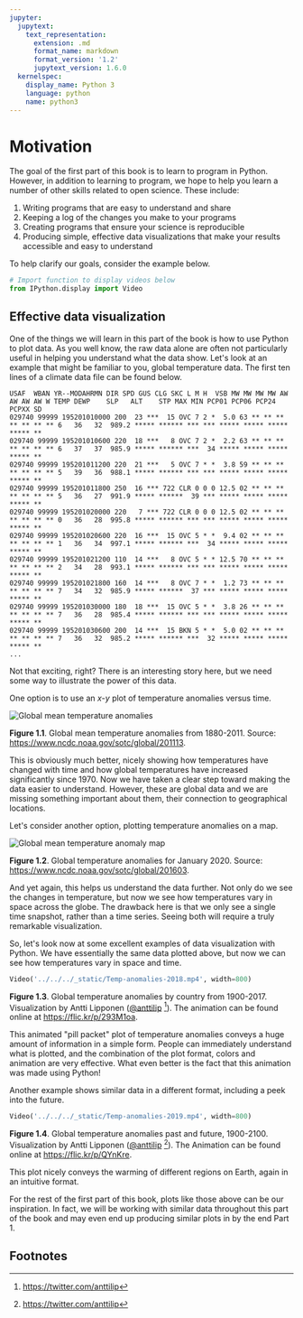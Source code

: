 ```yaml
---
jupyter:
  jupytext:
    text_representation:
      extension: .md
      format_name: markdown
      format_version: '1.2'
      jupytext_version: 1.6.0
  kernelspec:
    display_name: Python 3
    language: python
    name: python3
---
```


# Motivation

The goal of the first part of this book is to learn to program in Python. However, in addition to learning to program, we hope to help you learn a number of other skills related to open science. These include:

1. Writing programs that are easy to understand and share
2. Keeping a log of the changes you make to your programs
3. Creating programs that ensure your science is reproducible
4. Producing simple, effective data visualizations that make your results accessible and easy to understand

To help clarify our goals, consider the example below.

```python tags=["hide-cell"]
# Import function to display videos below
from IPython.display import Video
```

## Effective data visualization

One of the things we will learn in this part of the book is how to use Python to plot data. As you well know, the raw data alone are often not particularly useful in helping you understand what the data show. Let's look at an example that might be familiar to you, global temperature data. The first ten lines of a climate data file can be found below.

```
USAF  WBAN YR--MODAHRMN DIR SPD GUS CLG SKC L M H  VSB MW MW MW MW AW AW AW AW W TEMP DEWP    SLP   ALT    STP MAX MIN PCP01 PCP06 PCP24 PCPXX SD
029740 99999 195201010000 200  23 ***  15 OVC 7 2 *  5.0 63 ** ** ** ** ** ** ** 6   36   32  989.2 ***** ****** *** *** ***** ***** ***** ***** **
029740 99999 195201010600 220  18 ***   8 OVC 7 2 *  2.2 63 ** ** ** ** ** ** ** 6   37   37  985.9 ***** ****** ***  34 ***** ***** ***** ***** **
029740 99999 195201011200 220  21 ***   5 OVC 7 * *  3.8 59 ** ** ** ** ** ** ** 5   39   36  988.1 ***** ****** *** *** ***** ***** ***** ***** **
029740 99999 195201011800 250  16 *** 722 CLR 0 0 0 12.5 02 ** ** ** ** ** ** ** 5   36   27  991.9 ***** ******  39 *** ***** ***** ***** ***** **
029740 99999 195201020000 220   7 *** 722 CLR 0 0 0 12.5 02 ** ** ** ** ** ** ** 0   36   28  995.8 ***** ****** *** *** ***** ***** ***** ***** **
029740 99999 195201020600 220  16 ***  15 OVC 5 * *  9.4 02 ** ** ** ** ** ** ** 1   36   34  997.1 ***** ****** ***  34 ***** ***** ***** ***** **
029740 99999 195201021200 110  14 ***   8 OVC 5 * * 12.5 70 ** ** ** ** ** ** ** 2   34   28  993.1 ***** ****** *** *** ***** ***** ***** ***** **
029740 99999 195201021800 160  14 ***   8 OVC 7 * *  1.2 73 ** ** ** ** ** ** ** 7   34   32  985.9 ***** ******  37 *** ***** ***** ***** ***** **
029740 99999 195201030000 180  18 ***  15 OVC 5 * *  3.8 26 ** ** ** ** ** ** ** 7   36   28  985.4 ***** ****** *** *** ***** ***** ***** ***** **
029740 99999 195201030600 200  14 ***  15 BKN 5 * *  5.0 02 ** ** ** ** ** ** ** 7   36   32  985.2 ***** ****** ***  32 ***** ***** ***** ***** **
...
```

Not that exciting, right? There is an interesting story here, but we need some way to illustrate the power of this data.

One option is to use an *x*-*y* plot of temperature anomalies versus time.

![Global mean temperature anomalies](https://www.ncdc.noaa.gov/sotc/service/global/global-land-ocean-mntp-anom/201101-201112.png)

**Figure 1.1**. Global mean temperature anomalies from 1880-2011. Source: <https://www.ncdc.noaa.gov/sotc/global/201113>.

This is obviously much better, nicely showing how temperatures have changed with time and how global temperatures have increased significantly since 1970. Now we have taken a clear step toward making the data easier to understand. However, these are global data and we are missing something important about them, their connection to geographical locations.

Let's consider another option, plotting temperature anomalies on a map.

![Global mean temperature anomaly map](https://www.ncdc.noaa.gov/sotc/service/global/map-blended-mntp/202001.png)

**Figure 1.2**. Global temperature anomalies for January 2020. Source: <https://www.ncdc.noaa.gov/sotc/global/201603>.

And yet again, this helps us understand the data further. Not only do we see the changes in temperature, but now we see how temperatures vary in space across the globe. The drawback here is that we only see a single time snapshot, rather than a time series. Seeing both will require a truly remarkable visualization.

So, let's look now at some excellent examples of data visualization with Python. We have essentially the same data plotted above, but now we can see how temperatures vary in space and time.

```python tags=["hide-input"]
Video('../../../_static/Temp-anomalies-2018.mp4', width=800)
```

**Figure 1.3**. Global temperature anomalies by country from 1900-2017. Visualization by Antti Lipponen ([@anttilip](https://twitter.com/anttilip) [^antti_twitter]). The animation can be found online at <https://flic.kr/p/293M1oa>.

This animated "pill packet" plot of temperature anomalies conveys a huge amount of information in a simple form. People can immediately understand what is plotted, and the combination of the plot format, colors and animation are very effective. What even better is the fact that this animation was made using Python!

Another example shows similar data in a different format, including a peek into the future.

```python tags=["hide-input"]
Video('../../../_static/Temp-anomalies-2019.mp4', width=800)
```

**Figure 1.4**. Global temperature anomalies past and future, 1900-2100. Visualization by Antti Lipponen ([@anttilip](https://twitter.com/anttilip) [^antti_twitter]). The Animation can be found online at <https://flic.kr/p/QYnKre>.

This plot nicely conveys the warming of different regions on Earth, again in an intuitive format.

For the rest of the first part of this book, plots like those above can be our inspiration. In fact, we will be working with similar data throughout this part of the book and may even end up producing similar plots in by the end Part 1.


## Footnotes

[^antti_twitter]: <https://twitter.com/anttilip>
